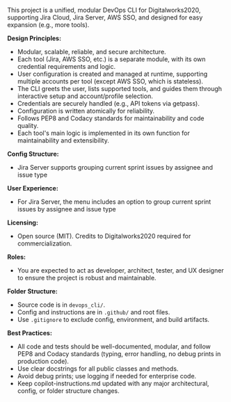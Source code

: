 <!-- Use this file to provide workspace-specific custom instructions to Copilot. For more details, visit https://code.visualstudio.com/docs/copilot/copilot-customization#_use-a-githubcopilotinstructionsmd-file -->



This project is a unified, modular DevOps CLI for Digitalworks2020, supporting Jira Cloud, Jira Server, AWS SSO, and designed for easy expansion (e.g., more tools).

**Design Principles:**
- Modular, scalable, reliable, and secure architecture.
- Each tool (Jira, AWS SSO, etc.) is a separate module, with its own credential requirements and logic.
- User configuration is created and managed at runtime, supporting multiple accounts per tool (except AWS SSO, which is stateless).
- The CLI greets the user, lists supported tools, and guides them through interactive setup and account/profile selection.
- Credentials are securely handled (e.g., API tokens via getpass).
- Configuration is written atomically for reliability.
- Follows PEP8 and Codacy standards for maintainability and code quality.
- Each tool's main logic is implemented in its own function for maintainability and extensibility.

**Config Structure:**
- Jira Server supports grouping current sprint issues by assignee and issue type 

**User Experience:**
- For Jira Server, the menu includes an option to group current sprint issues by assignee and issue type

**Licensing:**
- Open source (MIT). Credits to Digitalworks2020 required for commercialization.

**Roles:**
- You are expected to act as developer, architect, tester, and UX designer to ensure the project is robust and maintainable.

**Folder Structure:**
- Source code is in `devops_cli/`.
- Config and instructions are in `.github/` and root files.
- Use `.gitignore` to exclude config, environment, and build artifacts.

**Best Practices:**
- All code and tests should be well-documented, modular, and follow PEP8 and Codacy standards (typing, error handling, no debug prints in production code).
- Use clear docstrings for all public classes and methods.
- Avoid debug prints; use logging if needed for enterprise code.
- Keep copilot-instructions.md updated with any major architectural, config, or folder structure changes.

